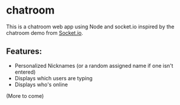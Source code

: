 # chatroom

This is a chatroom web app using Node and socket.io inspired by the chatroom demo from [Socket.io](https://socket.io/demos/chat/).

## Features:
* Personalized Nicknames (or a random assigned name if one isn't entered)
* Displays which users are typing
* Displays who's online

(More to come)
